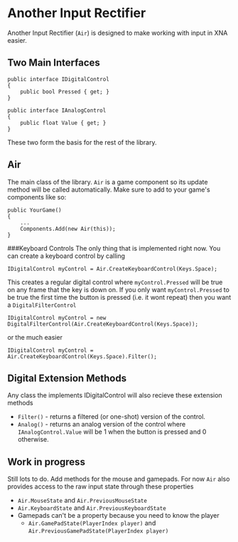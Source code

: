 Another Input Rectifier
=======================

Another Input Rectifier (`Air`) is designed to make working with input in XNA easier.


Two Main Interfaces
-------------------

    public interface IDigitalControl
    {
        public bool Pressed { get; }
    }

    public interface IAnalogControl
    {
        public float Value { get; }
    }

These two form the basis for the rest of the library.

Air
---

The main class of the library. `Air` is a game component so its update method will be called automatically.
Make sure to add to your game's components like so:

    public YourGame()
    {
        ...
        Components.Add(new Air(this));
    }

###Keyboard Controls
The only thing that is implemented right now. You can create a keyboard control by calling

    IDigitalControl myControl = Air.CreateKeyboardControl(Keys.Space);

This creates a regular digital control where `myControl.Pressed` will be true on any frame that the key is down on. If you only want `myControl.Pressed` to be true the first time the button is pressed (i.e. it wont repeat) then you want a `DigitalFilterControl`

    IDigitalControl myControl = new DigitalFilterControl(Air.CreateKeyboardControl(Keys.Space));

or the much easier

    IDigitalControl myControl = Air.CreateKeyboardControl(Keys.Space).Filter();

Digital Extension Methods
-------------------------
Any class the implements IDigitalControl will also recieve these extension methods
 * `Filter()` - returns a filtered (or one-shot) version of the control.
 * `Analog()` - returns an analog version of the control where `IAnalogControl.Value` will be 1 when the button is pressed and 0 otherwise.

Work in progress
----------------
Still lots to do. Add methods for the mouse and gamepads. For now `Air` also provides access to the raw input state through these properties
 * `Air.MouseState` and `Air.PreviousMouseState`
 * `Air.KeyboardState` and `Air.PreviousKeyboardState`
 * Gamepads can't be a property because you need to know the player
   - `Air.GamePadState(PlayerIndex player)` and `Air.PreviousGamePadState(PlayerIndex player)`
